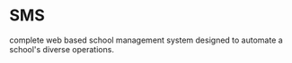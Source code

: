 # SMS
complete web based school management system  designed to automate a school's diverse operations.
